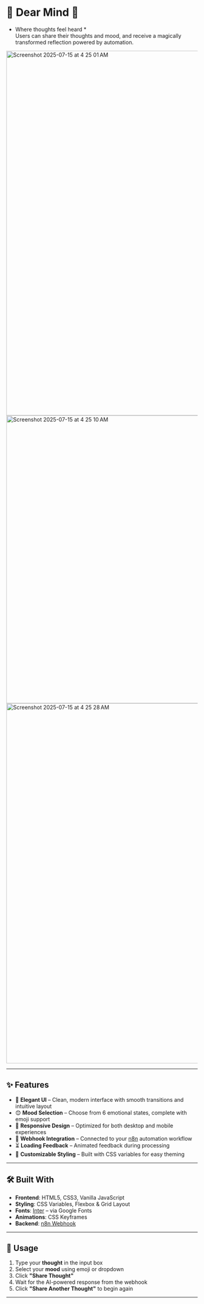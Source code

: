 # 🌟 Dear Mind 🤍

* Where thoughts feel heard *  
Users can share their thoughts and mood, and receive a magically transformed reflection powered by automation.
<img width="1659" height="958" alt="Screenshot 2025-07-15 at 4 25 01 AM" src="https://github.com/user-attachments/assets/003d3ed3-480a-475b-b9b5-aa6e98d133fb" />
<img width="1237" height="756" alt="Screenshot 2025-07-15 at 4 25 10 AM" src="https://github.com/user-attachments/assets/6cf325bb-f739-417b-846b-a2c78bd463f6" />
<img width="1364" height="946" alt="Screenshot 2025-07-15 at 4 25 28 AM" src="https://github.com/user-attachments/assets/2264a583-8718-46eb-8dfd-05f48859a6e5" />

---

## ✨ Features

- 🎨 **Elegant UI** – Clean, modern interface with smooth transitions and intuitive layout  
- 😊 **Mood Selection** – Choose from 6 emotional states, complete with emoji support  
- 📱 **Responsive Design** – Optimized for both desktop and mobile experiences  
- 🔗 **Webhook Integration** – Connected to your [n8n](https://n8n.io) automation workflow  
- ⏳ **Loading Feedback** – Animated feedback during processing  
- 🌈 **Customizable Styling** – Built with CSS variables for easy theming  

---

## 🛠️ Built With

- **Frontend**: HTML5, CSS3, Vanilla JavaScript  
- **Styling**: CSS Variables, Flexbox & Grid Layout  
- **Fonts**: [Inter](https://fonts.google.com/specimen/Inter) – via Google Fonts  
- **Animations**: CSS Keyframes  
- **Backend**: [n8n Webhook](https://soyeb18.app.n8n.cloud/webhook/Submit)


---

## 🚀 Usage

1. Type your **thought** in the input box  
2. Select your **mood** using emoji or dropdown  
3. Click **"Share Thought"**  
4. Wait for the AI-powered response from the webhook  
5. Click **"Share Another Thought"** to begin again  

---


